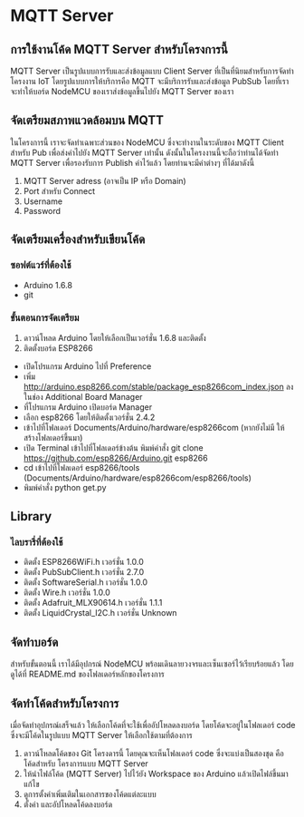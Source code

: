 # MQTT Server
## การใช้งานโค้ด MQTT Server สำหรับโครงการนี้

MQTT Server เป็นรูปแบบการรับและส่งข้อมูลแบบ Client Server ที่เป็นที่นิยมสำหรับการจัดทำโครงงาน IoT โดยรูปแบบการให้บริการคือ MQTT จะมีบริการรับและส่งข้อมูล PubSub โดยที่เราจะทำให้บอร์ด NodeMCU ของเราส่งข้อมูลขึ้นไปยัง MQTT Server ของเรา

## จัดเตรียมสภาพแวดล้อมบน MQTT

ในโครงการนี้ เราจะจัดทำเฉพาะส่วนของ NodeMCU ซึ่งจะทำงานในระดับของ MQTT Client สำหรับ Pub เพื่อส่งค่าไปยัง MQTT Server เท่านั้น ดังนั้นในโครงงานนี้จะถือว่าท่านได้จัดทำ MQTT Server เพื่อรองรับการ Publish ค่าไว้แล้ว โดยท่านจะมีค่าต่างๆ ที่ได้มาดังนี้

1. MQTT Server adress (อาจเป็น IP หรือ Domain)
2. Port สำหรับ Connect
3. Username
4. Password

## จัดเตรียมเครื่องสำหรับเขียนโค้ด

### ซอฟต์แวร์ที่ต้องใช้

- Arduino 1.6.8
- git

### ขั้นตอนการจัดเตรียม

1. ดาวน์โหลด Arduino โดยให้เลือกเป็นเวอร์ชั่น 1.6.8 และติดตั้ง
2. ติดตั้งบอร์ด ESP8266
  - เปิดโปรแกรม Arduino ไปที่ Preference
  - เพิ่ม http://arduino.esp8266.com/stable/package_esp8266com_index.json ลงในช่อง Additional Board Manager
  - ที่โปรแกรม Arduino เปิดบอร์ด Manager
  - เลือก esp8266 โดยให้ติดตั้งเวอร์ชั่น 2.4.2
  - เข้าไปที่โฟลเดอร์ Documents/Arduino/hardware/esp8266com (หากยังไม่มี ให้สร้างโฟลเดอร์ขึ้นมา)
  - เปิด Terminal เข้าไปที่โฟลเดอร์ข้างต้น พิมพ์คำสั่ง git clone https://github.com/esp8266/Arduino.git esp8266
  - cd เข้าไปที่โฟลเดอร์ esp8266/tools (Documents/Arduino/hardware/esp8266com/esp8266/tools)
  - พิมพ์คำสั่ง python get.py

## Library

### ไลบรารี่ที่ต้องใช้

- ติดตั้ง ESP8266WiFi.h       เวอร์ชั่น 1.0.0
- ติดตั้ง PubSubClient.h      เวอร์ชั่น 2.7.0
- ติดตั้ง SoftwareSerial.h    เวอร์ชั่น 1.0.0
- ติดตั้ง Wire.h              เวอร์ชั่น 1.0.0
- ติดตั้ง Adafruit_MLX90614.h เวอร์ชั่น 1.1.1
- ติดตั้ง LiquidCrystal_I2C.h เวอร์ชั่น Unknown

## จัดทำบอร์ด

สำหรับขั้นตอนนี้ เราได้มีอุปกรณ์ NodeMCU พร้อมเดินลายวงจรและเซ็นเซอร์ไว้เรียบร้อยแล้ว โดยดูได้ที่ README.md ของโฟลเดอร์หลักของโครงการ

## จัดทำโค้ดสำหรับโครงการ

เมื่อจัดทำอุปกรณ์เสร็จแล้ว ให้เลือกโค้ดที่จะใช้เพื่ออัปโหลดลงบอร์ด โดยโค้ดจะอยู่ในโฟลเดอร์ code ซึ่งจะมีโค้ดในรูปแบบ MQTT Server ให้เลือกใช้ตามที่ต้องการ

1. ดาวน์โหลดโค้ดของ Git โครงดารนี้ โดยคุณจะเห็นโฟลเดอร์ code ซึ่งจะแบ่งเป็นสองชุด คือโค้ดสำหรับ โครงการแบบ MQTT Server
2. ให้นำไฟล์โค้ด (MQTT Server) ไปไว้ยัง Workspace ของ Arduino แล้วเปิดไฟล์ขึ้นมาแก้ไข
3. ดูการตั้งค่าเพิ่มเติมในเอกสารของโค้ดแต่ละแบบ
4. ตั้งค่า และอัปโหลดโค้ดลงบอร์ด
